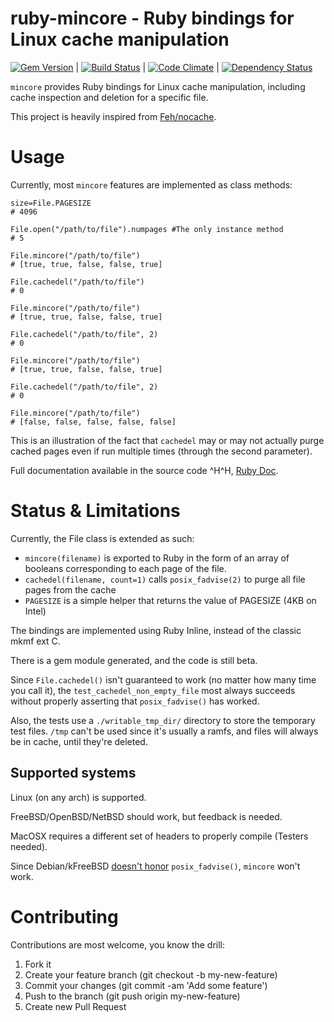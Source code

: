 ruby-mincore - Ruby bindings for Linux cache manipulation
=========================================================
[![Gem Version](https://badge.fury.io/rb/mincore.png)](http://badge.fury.io/rb/mincore)
|
[![Build Status](https://travis-ci.org/noushi/ruby-mincore.png)](https://travis-ci.org/noushi/ruby-mincore)
| 
[![Code Climate](https://codeclimate.com/github/noushi/ruby-mincore.png)](https://codeclimate.com/github/noushi/ruby-mincore)
| 
[![Dependency Status](https://gemnasium.com/noushi/ruby-mincore.png)](https://gemnasium.com/noushi/ruby-mincore)

`mincore` provides Ruby bindings for Linux cache manipulation, including cache inspection and deletion for a specific file.

This project is heavily inspired from [Feh/nocache](http://github.com/Feh/nocache).

Usage
=====

Currently, most `mincore` features are implemented as class methods:

    size=File.PAGESIZE
    # 4096 
    
    File.open("/path/to/file").numpages #The only instance method
    # 5
    
    File.mincore("/path/to/file")
    # [true, true, false, false, true]
    
    File.cachedel("/path/to/file")
    # 0
    
    File.mincore("/path/to/file")
    # [true, true, false, false, true]
    
    File.cachedel("/path/to/file", 2)
    # 0
    
    File.mincore("/path/to/file")
    # [true, true, false, false, true]
    
    File.cachedel("/path/to/file", 2)
    # 0
    
    File.mincore("/path/to/file")
    # [false, false, false, false, false]

This is an illustration of the fact that `cachedel` may or may not actually purge cached pages even if run multiple times (through the second parameter).

Full documentation available in the source code ^H^H, [Ruby Doc](http://rubydoc.info/gems/mincore/File).



Status & Limitations
====================

Currently, the File class is extended as such:

- `mincore(filename)` is exported to Ruby in the form of an array of booleans corresponding to each page of the file.
- `cachedel(filename, count=1)` calls `posix_fadvise(2)` to purge all file pages from the cache
- `PAGESIZE` is a simple helper that returns the value of PAGESIZE (4KB on Intel)

The bindings are implemented using Ruby Inline, instead of the classic mkmf ext C.

There is a gem module generated, and the code is still beta.

Since `File.cachedel()` isn't guaranteed to work (no matter how many time you call it), the `test_cachedel_non_empty_file` most always succeeds without properly asserting that `posix_fadvise()` has worked. 

Also, the tests use a `./writable_tmp_dir/` directory to store the temporary test files. `/tmp` can't be used since it's 
usually a ramfs, and files will always be in cache, until they're deleted.


Supported systems
-----------------

Linux (on any arch) is supported.

FreeBSD/OpenBSD/NetBSD should work, but feedback is needed.

MacOSX requires a different set of headers to properly compile (Testers needed).

Since Debian/kFreeBSD [doesn't honor](https://github.com/Feh/nocache/issues/12) `posix_fadvise()`, `mincore` won't work.


Contributing
============
Contributions are most welcome, you know the drill:

1. Fork it
2. Create your feature branch (git checkout -b my-new-feature)
3. Commit your changes (git commit -am 'Add some feature')
4. Push to the branch (git push origin my-new-feature)
5. Create new Pull Request
